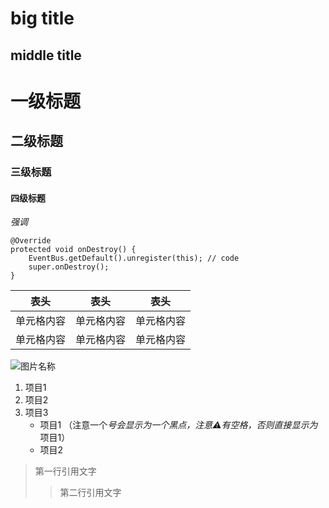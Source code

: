big title
==========

middle title
------------

# 一级标题
## 二级标题
### 三级标题
#### 四级标题

*强调*
```
@Override
protected void onDestroy() {
    EventBus.getDefault().unregister(this); // code
    super.onDestroy();
}
```  

表头  | 表头  | 表头
---- | ----- | ------  
单元格内容  | 单元格内容 | 单元格内容 
单元格内容  | 单元格内容 | 单元格内容 


![图片名称](https://www.baidu.com/img/bd_logo1.png)

1. 项目1
2. 项目2
3. 项目3
    * 项目1 （注意一个*号会显示为一个黑点，注意⚠️有空格，否则直接显示为*项目1）
    * 项目2  

> 第一行引用文字
>> 第二行引用文字
